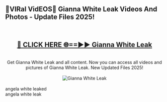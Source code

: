 <h2>🔴VIRal VidEOS🔴 Gianna White Leak Videos And Photos - Update Files 2025!</h2>
<br>
<div align="center">
<h2><a href="https://virallinks.top/odZfE0" rel="nofollow">🔴 CLICK HERE 🌐==►► Gianna White Leak</a></h2>
<br>
Get Gianna White Leak and all content. Now you can access all videos and pictures of Gianna White Leak. New Updated Files 2025!
<br>
<br>
<a href="https://virallinks.top/odZfE0" rel="nofollow" data-target="animated-image.originalLink"><img src="https://i.imgur.com/dJHk4Zq.gif)" alt="Gianna White Leak" style="max-width: 100%; display: inline-block;" data-target="animated-image.originalImage"></a>
</div>
<br>
angela white leaked<br>
angela white leak